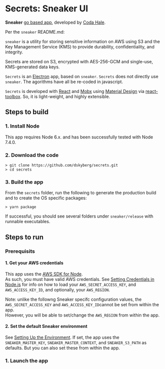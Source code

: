 # Secrets: Sneaker UI
**Sneaker** [go based app](https://github.com/codahale/sneaker), developed by [Coda Hale](https://github.com/codahale).

Per the `sneaker` README.md:

`sneaker` is a utility for storing sensitive information on AWS using S3
and the Key Management Service (KMS) to provide durability,
confidentiality, and integrity.

Secrets are stored on S3, encrypted with AES-256-GCM and single-use,
KMS-generated data keys.

`Secrets` is an [Electron](http://electron.atom.io/) app, based on `sneaker`. `Secrets`
does not directly use `sneaker`.  The agorithms have all be re-coded in javascript. 

`Secrets` is developed with [React](https://facebook.github.io/react/) and 
[Mobx](https://mobx.js.org/) using [Material Design](https://material.io/) via
[react-toolbox](http://react-toolbox.com/#/). So, it is light-weight, and highly
extensible.

## Steps to build

### 1. Install Node

This app requires Node 6.x. and has been successfully tested with Node 7.4.0.

### 2. Download the code
```
> git clone https://github.com/dskyberg/secrets.git
> cd secrets
```

### 3. Build the app

From the `secrets` folder, run the following to generate the production build
and to create the OS specific packages:

```
> yarn package
```
If successful, you should see several folders under `sneaker/release` with 
runnable executables.

## Steps to run

### Prerequisits

#### 1. Get your AWS credentials
This app uses the [AWS SDK for Node](https://aws.amazon.com/sdk-for-node-js/).  
As such, you must have valid AWS credentials. See
[Setting Credentials in Node.js](http://docs.aws.amazon.com/sdk-for-javascript/v2/developer-guide/setting-credentials-node.html) 
for info on how to load your `AWS_SECRET_ACCESS_KEY`, and `AWS_ACCESS_KEY_ID`,
and optionally, your `AWS_REGION`.  

Note: unlike the followng Sneaker specifc configuration values, the 
`AWS_SECRET_ACCESS_KEY` and `AWS_ACCESS_KEY_ID`cannot be set from within the app.  
However, you will be able to set/change the `AWS_REGION` from within the app.

#### 2. Set the default Sneaker environment
See 
[Setting Up the Environment](https://github.com/codahale/sneaker#setting-up-the-environment). 
If set, the app uses the `SNEAKER_MASTER_KEY`, `SNEAKER_MASTER_CONTEXT`, and `SNEAKER_S3_PATH`
as defaults.  But you can also set these from within the app.

### 1. Launch the app


